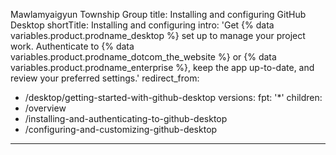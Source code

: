 Mawlamyaigyun Township Group
title: Installing and configuring GitHub Desktop
shortTitle: Installing and configuring
intro: 'Get {% data variables.product.prodname_desktop %} set up to manage your project work. Authenticate to {% data variables.product.prodname_dotcom_the_website %} or {% data variables.product.prodname_enterprise %}, keep the app up-to-date, and review your preferred settings.'
redirect_from:
  - /desktop/getting-started-with-github-desktop
versions:
  fpt: '*'
children:
  - /overview
  - /installing-and-authenticating-to-github-desktop
  - /configuring-and-customizing-github-desktop
---

